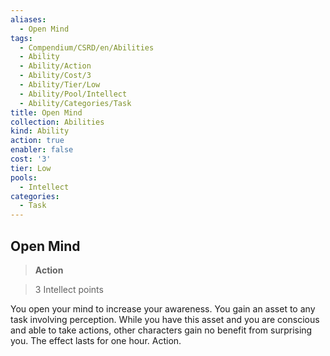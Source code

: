 ```yaml
---
aliases:
  - Open Mind
tags:
  - Compendium/CSRD/en/Abilities
  - Ability
  - Ability/Action
  - Ability/Cost/3
  - Ability/Tier/Low
  - Ability/Pool/Intellect
  - Ability/Categories/Task
title: Open Mind
collection: Abilities
kind: Ability
action: true
enabler: false
cost: '3'
tier: Low
pools:
  - Intellect
categories:
  - Task
---
```

## Open Mind    
>**Action**    
>3 Intellect points  
    
You open your mind to increase your awareness. You gain an asset to any task involving perception. While you have this asset and you are conscious and able to take actions, other characters gain no benefit from surprising you. The effect lasts for one hour. Action.